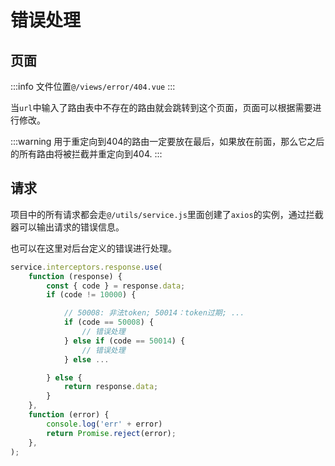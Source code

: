 # 错误处理

## 页面

:::info
文件位置`@/views/error/404.vue`
:::

当`url`中输入了路由表中不存在的路由就会跳转到这个页面，页面可以根据需要进行修改。

:::warning
用于重定向到404的路由一定要放在最后，如果放在前面，那么它之后的所有路由将被拦截并重定向到404.
:::

## 请求

项目中的所有请求都会走`@/utils/service.js`里面创建了`axios`的实例，通过拦截器可以输出请求的错误信息。

也可以在这里对后台定义的错误进行处理。

```javascript
service.interceptors.response.use(
    function (response) {
        const { code } = response.data;
        if (code != 10000) {

            // 50008: 非法token; 50014：token过期; ...
            if (code == 50008) {
                // 错误处理
            } else if (code == 50014) {
                // 错误处理
            } else ...

        } else {
            return response.data;
        }
    },
    function (error) {
        console.log('err' + error)
        return Promise.reject(error);
    },
);

```